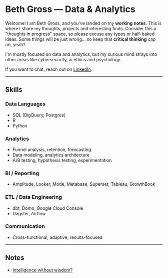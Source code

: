# Beth Gross — Data & Analytics

Welcome! I am Beth Gross, and you've landed on my **working notes**. This is where I share my thoughts, projects and interesting finds. Consider this a "thoughts in progress" space, so please excuse any typos or half-baked ideas. Some things will be just wrong... so keep that **critical thinking** cap on, yeah?  

I'm mostly focused on data and analytics, but my curious mind strays into other areas like cybersecurity, ai ethics and psychology.

If you want to chat, reach out on [LinkedIn](https://www.linkedin.com/in/bethgross/). 

---

## Skills

### Data Languages

* SQL (BigQuery, Postgres)  
* R  
* Python

### Analytics

* Funnel analysis, retention, forecasting  
* Data modeling, analytics architecture  
* A/B testing, hypothesis testing, experimentation

### BI / Reporting

* Amplitude, Looker, Mode, Metabase, Superset, Tableau, GrowthBook

### ETL / Data Engineering

* dbt, Domo, Google Cloud Console  
* Dagster, Airflow

### Communication

* Cross-functional, adaptive, results-focused

---

## Notes

* [Intelligence without wisdom?](notes/2025-08-09_Test.md)
